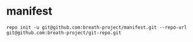 # manifest

```shell
repo init -u git@github.com:breath-project/manifest.git --repo-url git@github.com:breath-project/git-repo.git
```
